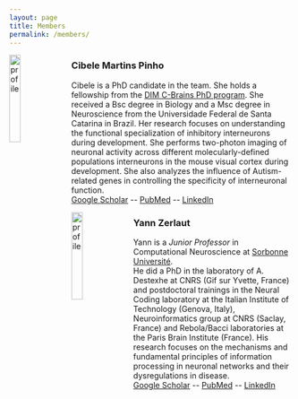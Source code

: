 ```yaml
---
layout: page
title: Members
permalink: /members/
---
```


<div><img src="../docs/cibele.png" alt="profile" width="20%" align="left" style="margin-right: 10px"></div>

### Cibele Martins Pinho 

Cibele is a PhD candidate in the team. She holds a fellowship from the [DIM C-Brains PhD program](https://dim-cbrains.fr/fr/phd-program/dim-cbrains). She received a Bsc degree in Biology and a Msc degree in Neuroscience from the Universidade Federal de Santa Catarina in Brazil. Her research focuses on understanding the functional specialization of inhibitory interneurons during development. She performs two-photon imaging of neuronal activity across different molecularly-defined populations interneurons in the mouse visual cortex during development. She also analyzes the influence of Autism-related genes in controlling the specificity of interneuronal function.  
[Google Scholar](https://scholar.google.com/citations?user=wyYQ0QkAAAAJ&hl=en&oi=ao) -- [PubMed](https://pubmed.ncbi.nlm.nih.gov/?term=Cibele+Martins+Pinho+%5Bauthor%5D) -- [LinkedIn](https://www.linkedin.com/in/cibelemp/)



<div><img src="../docs/yann.png" alt="profile" width="20%" align="left" style="margin-right: 10px"></div>

### Yann Zerlaut

Yann is a _Junior Professor_ in Computational Neuroscience at [Sorbonne Université](https://www.sorbonne-universite.fr/).  
He did a PhD in the laboratory of A. Destexhe at CNRS (Gif sur Yvette, France) and postdoctoral trainings in the Neural Coding laboratory at the Italian Institute of Technology (Genova, Italy), Neuroinformatics group at CNRS (Saclay, France) and Rebola/Bacci laboratories at the Paris Brain Institute (France). His research focuses on the mechanisms and fundamental principles of information processing in neuronal networks and their dysregulations in disease.  
[Google Scholar](https://scholar.google.com/citations?user=ISDtiagAAAAJ&hl=en) -- [PubMed](https://pubmed.ncbi.nlm.nih.gov/?term=Zerlaut%20Y%20%5Bauthor%5D) -- [LinkedIn](https://www.linkedin.com/in/yzerlaut/)

